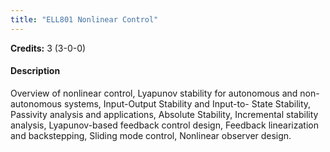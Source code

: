 ```yaml
---
title: "ELL801 Nonlinear Control"
---
```

**Credits:** 3 (3-0-0)

#### Description
Overview of nonlinear control, Lyapunov stability for autonomous and non-autonomous systems, Input-Output Stability and Input-to- State Stability, Passivity analysis and applications, Absolute Stability, Incremental stability analysis, Lyapunov-based feedback control design, Feedback linearization and backstepping, Sliding mode control, Nonlinear observer design.